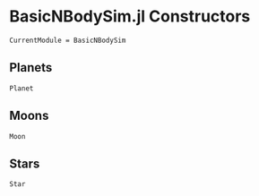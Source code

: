 # BasicNBodySim.jl Constructors

```@meta
CurrentModule = BasicNBodySim
```

## Planets

```@docs
Planet
```

## Moons

```@docs
Moon
```

## Stars

```@docs
Star
```
